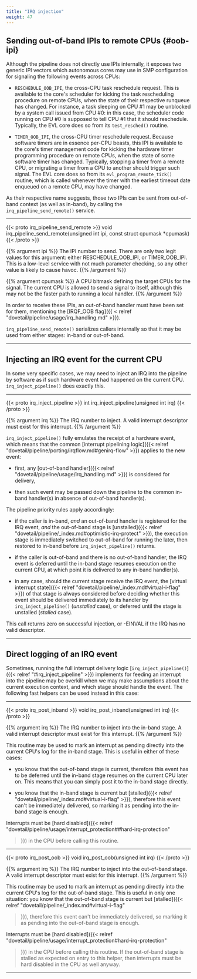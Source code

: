 ```yaml
---
title: "IRQ injection"
weight: 47
---
```


## Sending out-of-band IPIs to remote CPUs {#oob-ipi}

Although the pipeline does not directly use IPIs internally, it
exposes two generic IPI vectors which autonomous cores may use in SMP
configuration for signaling the following events across CPUs:

- `RESCHEDULE_OOB_IPI`, the cross-CPU task reschedule request. This is
  available to the core's scheduler for kicking the task rescheduling
  procedure on remote CPUs, when the state of their respective
  runqueue has changed. For instance, a task sleeping on CPU #1 may be
  unblocked by a system call issued from CPU #0: in this case, the
  scheduler code running on CPU #0 is supposed to tell CPU #1 that it
  should reschedule. Typically, the EVL core does so from its
  `test_resched()` routine.

- `TIMER_OOB_IPI`, the cross-CPU timer reschedule request. Because
  software timers are in essence per-CPU beasts, this IPI is available
  to the core's timer management code for kicking the hardware timer
  programming procedure on remote CPUs, when the state of some
  software timer has changed. Typically, stopping a timer from a
  remote CPU, or migrating a timer from a CPU to another should
  trigger such signal. The EVL core does so from its
  `evl_program_remote_tick()` routine, which is called whenever the
  timer with the earliest timeout date enqueued on a remote CPU, may
  have changed.
 
As their respective name suggests, those two IPIs can be sent from
out-of-band context (as well as in-band), by calling the
`irq_pipeline_send_remote()` service.

---

{{< proto irq_pipeline_send_remote >}}
void irq_pipeline_send_remote(unsigned int ipi, const struct cpumask *cpumask)
{{< /proto >}}

{{% argument ipi %}}
The IPI number to send. There are only two legit values for this
argument: either RESCHEDULE_OOB_IPI, or TIMER_OOB_IPI. This is a
low-level service with not much parameter checking, so any other value
is likely to cause havoc.
{{% /argument %}}

{{% argument cpumask %}}
A CPU bitmask defining the target CPUs for the signal. The current CPU
is allowed to send a signal to itself, although this may not be the
faster path to running a local handler.
{{% /argument %}}

In order to receive these IPIs, an out-of-band handler must have been
set for them, mentioning the [IRQF_OOB flag]({{ < relref
"dovetail/pipeline/usage/irq_handling.md" >}}).

`irq_pipeline_send_remote()` serializes callers internally so that it
may be used from either stages: in-band or out-of-band.

---

## Injecting an IRQ event for the current CPU

In some very specific cases, we may need to inject an IRQ into the
pipeline by software as if such hardware event had happened on the
current CPU. `irq_inject_pipeline()` does exactly this.

---

{{< proto irq_inject_pipeline >}}
int irq_inject_pipeline(unsigned int irq)
{{< /proto >}}

{{% argument irq %}}
The IRQ number to inject. A valid interrupt descriptor must exist
for this interrupt.
{{% /argument %}}

`irq_inject_pipeline()` fully emulates the receipt of a hardware
event, which means that the common [interrupt pipelining logic]({{<
relref "dovetail/pipeline/porting/irqflow.md#genirq-flow" >}}) applies
to the new event:

- first, any [out-of-band handler]({{< relref
  "dovetail/pipeline/usage/irq_handling.md" >}}) is considered for
  delivery,

- then such event may be passed down the pipeline to the common
  in-band handler(s) in absence of out-of-band handler(s).

The pipeline priority rules apply accordingly:

- if the caller is in-band, _and_ an out-of-band handler is registered
  for the IRQ event, _and_ the out-of-band stage is [unstalled]({{<
  relref "dovetail/pipeline/_index.md#optimistic-irq-protect" >}}),
  the execution stage is immediately switched to out-of-band for
  running the later, then restored to in-band before
  `irq_inject_pipeline()` returns.

- if the caller is out-of-band and there is no out-of-band handler,
  the IRQ event is deferred until the in-band stage resumes execution
  on the current CPU, at which point it is delivered to any in-band
  handler(s).

- in any case, should the current stage receive the IRQ event, the
  [virtual interrupt state]({{< relref
  "dovetail/pipeline/_index.md#virtual-i-flag" >}}) of that stage
  is always considered before deciding whether this event should be
  delivered immediately to its handler by `irq_inject_pipeline()`
  (_unstalled_ case), or deferred until the stage is unstalled
  (_stalled_ case).

This call returns zero on successful injection, or -EINVAL if the IRQ
has no valid descriptor.

---

## Direct logging of an IRQ event

Sometimes, running the full interrupt delivery logic
[`irq_inject_pipeline()`]({{< relref "#irq_inject_pipeline" >}})
implements for feeding an interrupt into the pipeline may be overkill
when we may make assumptions about the current execution context, and
which stage should handle the event. The following fast helpers can be
used instead in this case:

---

{{< proto irq_post_inband >}}
void irq_post_inband(unsigned int irq)
{{< /proto >}}

{{% argument irq %}}
The IRQ number to inject into the in-band stage. A valid interrupt
descriptor must exist for this interrupt.
{{% /argument %}}

This routine may be used to mark an interrupt as pending directly into
the current CPU's log for the in-band stage. This is useful in either
of these cases:

- you know that the out-of-band stage is current, therefore this event
  has to be deferred until the in-band stage resumes on the current
  CPU later on. This means that you can simply post it to the in-band
  stage directly.

- you know that the in-band stage is current but [stalled]({{< relref
  "dovetail/pipeline/_index.md#virtual-i-flag" >}}), therefore
  this event can't be immediately delivered, so marking it as pending
  into the in-band stage is enough.

Interrupts must be [hard disabled]({{< relref
"dovetail/pipeline/usage/interrupt_protection##hard-irq-protection"
>}}) in the CPU before calling this routine.

---

{{< proto irq_post_oob >}}
void irq_post_oob(unsigned int irq)
{{< /proto >}}

{{% argument irq %}}
The IRQ number to inject into the out-of-band stage. A valid interrupt
descriptor must exist for this interrupt.
{{% /argument %}}

This routine may be used to mark an interrupt as pending directly into
the current CPU's log for the out-of-band stage. This is useful in
only one situation: you know that the out-of-band stage is current but
[stalled]({{< relref "dovetail/pipeline/_index.md#virtual-i-flag"
>}}), therefore this event can't be immediately delivered, so marking
it as pending into the out-of-band stage is enough.

Interrupts must be [hard disabled]({{< relref
"dovetail/pipeline/usage/interrupt_protection#hard-irq-protection"
>}}) in the CPU before calling this routine. If the out-of-band stage
is stalled as expected on entry to this helper, then interrupts must
be hard disabled in the CPU as well anyway.

---
